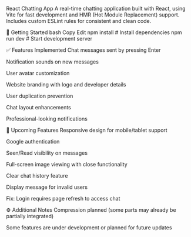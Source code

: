 React Chatting App
A real-time chatting application built with React, using Vite for fast development and HMR (Hot Module Replacement) support. Includes custom ESLint rules for consistent and clean code.

🚀 Getting Started
bash
Copy
Edit
npm install       # Install dependencies
npm run dev       # Start development server

✅ Features Implemented
Chat messages sent by pressing Enter

Notification sounds on new messages

User avatar customization

Website branding with logo and developer details

User duplication prevention

Chat layout enhancements

Professional-looking notifications

🧩 Upcoming Features
Responsive design for mobile/tablet support

Google authentication

Seen/Read visibility on messages

Full-screen image viewing with close functionality

Clear chat history feature

Display message for invalid users

Fix: Login requires page refresh to access chat

⚙️ Additional Notes
Compression planned (some parts may already be partially integrated)

Some features are under development or planned for future updates





